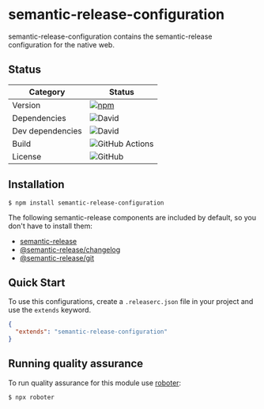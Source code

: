 # semantic-release-configuration

semantic-release-configuration contains the semantic-release configuration for the native web.

## Status

| Category         | Status                                                                                                                                                                                   |
| ---------------- | ---------------------------------------------------------------------------------------------------------------------------------------------------------------------------------------- |
| Version          | [![npm](https://img.shields.io/npm/v/semantic-release-configuration)](https://www.npmjs.com/package/semantic-release-configuration)                                                      |
| Dependencies     | ![David](https://img.shields.io/david/thenativeweb/semantic-release-configuration)                                                                                                       |
| Dev dependencies | ![David](https://img.shields.io/david/dev/thenativeweb/semantic-release-configuration)                                                                                                   |
| Build            | ![GitHub Actions](https://github.com/thenativeweb/semantic-release-configuration/workflows/Release/badge.svg?branch=master)                                                                           |
| License          | ![GitHub](https://img.shields.io/github/license/thenativeweb/semantic-release-configuration)                                                                                             |

## Installation

```shell
$ npm install semantic-release-configuration
```

The following semantic-release components are included by default, so you don't have to install them:

- [semantic-release](https://www.npmjs.com/package/semantic-release)
- [@semantic-release/changelog](https://www.npmjs.com/package/@semantic-release/changelog)
- [@semantic-release/git](https://www.npmjs.com/package/@semantic-release/git)

## Quick Start

To use this configurations, create a `.releaserc.json` file in your project and use the `extends` keyword.

```json
{
  "extends": "semantic-release-configuration"
}
```

## Running quality assurance

To run quality assurance for this module use [roboter](https://www.npmjs.com/package/roboter):

```shell
$ npx roboter
```
